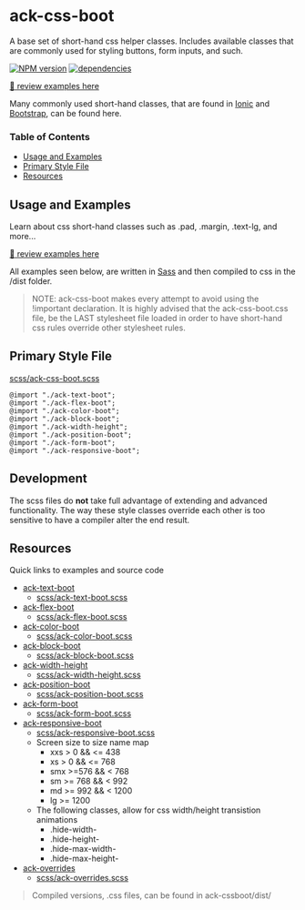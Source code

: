 # ack-css-boot
A base set of short-hand css helper classes. Includes available classes that are commonly used for styling buttons, form inputs, and such.

[![NPM version](https://img.shields.io/npm/v/ack-css-boot.svg?style=flat-square)](https://www.npmjs.com/package/ack-css-boot)
[![dependencies](https://david-dm.org/ackerapple/ack-css-boot/status.svg)](https://david-dm.org/ackerapple/ack-css-boot)

[🚀 review examples here](https://ackerapple.github.io/ack-css-boot/)

Many commonly used short-hand classes, that are found in [Ionic](https://www.npmjs.com/package/ionic) and [Bootstrap](https://www.npmjs.com/package/bootstrap-css), can be found here.

### Table of Contents
- [Usage and Examples](#usage-and-examples)
- [Primary Style File](#primary-style-file)
- [Resources](#resources)

## Usage and Examples
Learn about css short-hand classes such as .pad, .margin, .text-lg, and more...

[🚀 review examples here](https://ackerapple.github.io/ack-css-boot/)

All examples seen below, are written in [Sass](http://sass-lang.com/) and then compiled to css in the /dist folder.

> NOTE: ack-css-boot makes every attempt to avoid using the !important declaration. It is highly advised that the ack-css-boot.css file, be the LAST stylesheet file loaded in order to have short-hand css rules override other stylesheet rules.


## Primary Style File

[scss/ack-css-boot.scss](https://github.com/AckerApple/ack-css-boot/blob/master/scss/ack-css-boot.scss)

```
@import "./ack-text-boot";
@import "./ack-flex-boot";
@import "./ack-color-boot";
@import "./ack-block-boot";
@import "./ack-width-height";
@import "./ack-position-boot";
@import "./ack-form-boot";
@import "./ack-responsive-boot";
```

## Development

The scss files do **not** take full advantage of extending and advanced functionality. The way these style classes override each other is too sensitive to have a compiler alter the end result.

## Resources
Quick links to examples and source code

- [ack-text-boot](https://ackerapple.github.io/ack-css-boot/#ack-text-boot)
  - [scss/ack-text-boot.scss](https://github.com/AckerApple/ack-css-boot/blob/master/scss/ack-text-boot.scss)
- [ack-flex-boot](https://ackerapple.github.io/ack-css-boot/#ack-flex-boot)
  - [scss/ack-flex-boot.scss](https://github.com/AckerApple/ack-css-boot/blob/master/scss/ack-flex-boot.scss)
- [ack-color-boot](https://ackerapple.github.io/ack-css-boot/#ack-color-boot)
  - [scss/ack-color-boot.scss](https://github.com/AckerApple/ack-css-boot/blob/master/scss/ack-color-boot.scss)
- [ack-block-boot](https://ackerapple.github.io/ack-css-boot/#ack-block-boot)
  - [scss/ack-block-boot.scss](https://github.com/AckerApple/ack-css-boot/blob/master/scss/ack-block-boot.scss)
- [ack-width-height](https://ackerapple.github.io/ack-css-boot/#ack-width-height)
  - [scss/ack-width-height.scss](https://github.com/AckerApple/ack-css-boot/blob/master/scss/ack-width-height.scss)
- [ack-position-boot](https://ackerapple.github.io/ack-css-boot/#ack-position-boot)
  - [scss/ack-position-boot.scss](https://github.com/AckerApple/ack-css-boot/blob/master/scss/ack-position-boot.scss)
- [ack-form-boot](https://ackerapple.github.io/ack-css-boot/#ack-form-boot)
  - [scss/ack-form-boot.scss](https://github.com/AckerApple/ack-css-boot/blob/master/scss/ack-form-boot.scss)
- [ack-responsive-boot](https://ackerapple.github.io/ack-css-boot/#ack-responsive-boot)
  - [scss/ack-responsive-boot.scss](https://github.com/AckerApple/ack-css-boot/blob/master/scss/ack-responsive-boot.scss)
  - Screen size to size name map
    - xxs > 0 && <= 438
    - xs > 0 && <= 768
    - smx >=576 && < 768
    - sm >= 768 && < 992
    - md >= 992 && < 1200
    - lg >= 1200
  - The following classes, allow for css width/height transistion animations
    - .hide-width-
    - .hide-height-
    - .hide-max-width-
    - .hide-max-height-
- [ack-overrides](https://ackerapple.github.io/ack-css-boot/#ack-overrides)
  - [scss/ack-overrides.scss](https://github.com/AckerApple/ack-css-boot/blob/master/scss/ack-overrides.scss)

> Compiled versions, .css files, can be found in ack-cssboot/dist/
